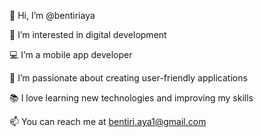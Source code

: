 👋 Hi, I’m @bentiriaya

👀 I’m interested in digital development

💻 I’m a mobile app developer

🚀 I’m passionate about creating user-friendly applications

📚 I love learning new technologies and improving my skills

📫 You can reach me at bentiri.aya1@gmail.com

